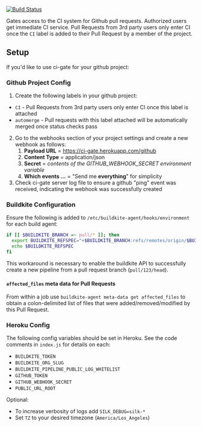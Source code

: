 [![Build Status](https://travis-ci.org/mvines/ci-gate.svg?branch=master)](https://travis-ci.org/mvines/ci-gate)

Gates access to the CI system for Github pull requests.  Authorized users get
immediate CI service.  Pull Requests from 3rd party users only enter CI once the
`CI` label is added to their Pull Request by a member of the project.

## Setup

If you'd like to use ci-gate for your github project:

### Github Project Config
1. Create the following labels in your github project:
  * `CI` - Pull Requests from 3rd party users only enter CI once this label is attached
  * `automerge` - Pull requests with this label attached will be automatically
     merged once status checks pass
2. Go to the webhooks section of your project settings and create a new webhook
   as follows:
    1. **Payload URL** = https://ci-gate.herokuapp.com/github
    2. **Content Type** = application/json
    3. **Secret** = *contents of the GITHUB_WEBHOOK_SECRET environment variable*
    4. **Which events ...** = "Send me **everything**" for simplicity
3. Check ci-gate server log file to ensure a github "ping" event was received,
   indicating the webhook was successfully created

### Buildkite Configuration

Ensure the following is added to `/etc/buildkite-agent/hooks/environment` for
each build agent:
```sh
if [[ $BUILDKITE_BRANCH =~ pull/* ]]; then
  export BUILDKITE_REFSPEC="+$BUILDKITE_BRANCH:refs/remotes/origin/$BUILDKITE_BRANCH"
  echo $BUILDKITE_REFSPEC
fi
```
This workaround is necessary to enable the buildkite API to successfully create
a new pipeline from a pull request branch (`pull/123/head`).

#### `affected_files` meta data for Pull Requests

From within a job use `buildkite-agent meta-data get affected_files` to
obtain a colon-delimited list of files that were added/removed/modified by this
Pull Request.

### Heroku Config

The following config variables should be set in Heroku.  See the code comments
in `index.js` for details on each:
* `BUILDKITE_TOKEN`
* `BUILDKITE_ORG_SLUG`
* `BUILDKITE_PIPELINE_PUBLIC_LOG_WHITELIST`
* `GITHUB_TOKEN`
* `GITHUB_WEBHOOK_SECRET`
* `PUBLIC_URL_ROOT`

Optional:
* To increase verbosity of logs add `SILK_DEBUG=silk-*`
* Set `TZ` to your desired timezone (`America/Los_Angeles`)

